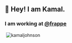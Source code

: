## 👋 Hey! I am Kamal.

### I am working at [@frappe](https://frappe.io/)

<p>&nbsp;<img align="center" src="https://github-readme-stats.vercel.app/api?username=kamaljohnson&show_icons=true&theme=dark&locale=en" alt="kamaljohnson" /></p>
